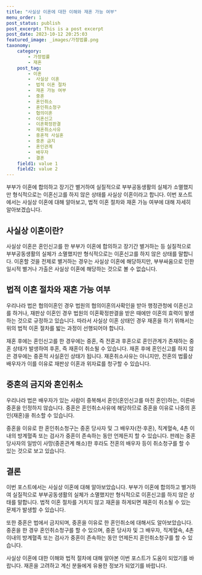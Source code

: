 ```yaml
---
title: "사실상 이혼에 대한 이해와 재혼 가능 여부"
menu_order: 1
post_status: publish
post_excerpt: This is a post excerpt
post_date: 2023-10-12 20:25:03
featured_image: _images/가정법률.png
taxonomy:
    category:
        - 가정법률
        - 재혼
    post_tag:
        - 이혼
        -  사실상 이혼
        -  법적 이혼 절차
        -  재혼 가능 여부
        -  중혼
        -  혼인취소
        -  혼인취소청구
        -  협의이혼
        -  이혼신고
        -  이혼확정판결
        -  재혼취소사유
        -  중혼적 사실혼
        -  중혼 금지
        -  혼인관계
        -  배우자
        -  결혼
    field1: value 1
    field2: value 2
---
```



부부가 이혼에 합의하고 장기간 별거하여 실질적으로 부부공동생활의 실체가 소멸했지만 형식적으로는 이혼신고를 하지 않은 상태를 사실상 이혼이라고 합니다. 이번 포스트에서는 사실상 이혼에 대해 알아보고, 법적 이혼 절차와 재혼 가능 여부에 대해 자세히 알아보겠습니다.

## 사실상 이혼이란?

사실상 이혼은 혼인신고를 한 부부가 이혼에 합의하고 장기간 별거하는 등 실질적으로 부부공동생활의 실체가 소멸했지만 형식적으로는 이혼신고를 하지 않은 상태를 말합니다. 이혼할 것을 전제로 별거하는 경우는 사실상 이혼에 해당하지만, 부부싸움으로 인한 일시적 별거나 가출은 사실상 이혼에 해당하는 것으로 볼 수 없습니다.

## 법적 이혼 절차와 재혼 가능 여부

우리나라 법은 협의이혼인 경우 법원의 협의이혼의사확인을 받아 행정관청에 이혼신고를 하거나, 재판상 이혼인 경우 법원의 이혼확정판결을 받은 때에만 이혼의 효력이 발생하는 것으로 규정하고 있습니다. 따라서 사실상 이혼 상태인 경우 재혼을 하기 위해서는 위의 법적 이혼 절차를 밟는 과정이 선행되어야 합니다.

재혼 후에는 혼인신고를 한 경우에는 중혼, 즉 전혼과 후혼으로 혼인관계가 존재하는 중혼 상태가 발생하여 후혼, 즉 재혼이 취소될 수 있습니다. 재혼 후에 혼인신고를 하지 않은 경우에는 중혼적 사실혼인 상태가 됩니다. 재혼취소사유는 아니지만, 전혼의 법률상 배우자가 이를 이유로 재판상 이혼과 위자료를 청구할 수 있습니다.

## 중혼의 금지와 혼인취소

우리나라 법은 배우자가 있는 사람이 중복해서 혼인(혼인신고를 마친 혼인)하는, 이른바 중혼을 인정하지 않습니다. 중혼은 혼인취소사유에 해당하므로 중혼을 이유로 나중의 혼인(재혼)을 취소할 수 있습니다.

중혼을 이유로 한 혼인취소청구는 중혼 당사자 및 그 배우자(전·후혼), 직계혈속, 4촌 이내의 방계혈족 또는 검사가 중혼이 존속하는 동안 언제든지 할 수 있습니다. 판례는 중혼 당사자의 일방이 사망(중혼관계 해소)한 후라도 전혼의 배우자 등이 취소청구를 할 수 있는 것으로 보고 있습니다.

## 결론

이번 포스트에서는 사실상 이혼에 대해 알아보았습니다. 부부가 이혼에 합의하고 별거하여 실질적으로 부부공동생활의 실체가 소멸했지만 형식적으로 이혼신고를 하지 않은 상태를 말합니다. 법적 이혼 절차를 거치지 않고 재혼을 하게되면 재혼이 취소될 수 있는 문제가 발생할 수 있습니다.

또한 중혼은 법에서 금지되며, 중혼을 이유로 한 혼인취소에 대해서도 알아보았습니다. 중혼을 한 경우 혼인취소청구를 할 수 있으며, 중혼 당사자 및 그 배우자, 직계혈속, 4촌 이내의 방계혈족 또는 검사가 중혼이 존속하는 동안 언제든지 혼인취소청구를 할 수 있습니다.

사실상 이혼에 대한 이해와 법적 절차에 대해 알아본 이번 포스트가 도움이 되었기를 바랍니다. 재혼을 고려하고 계신 분들에게 유용한 정보가 되었기를 바랍니다.

